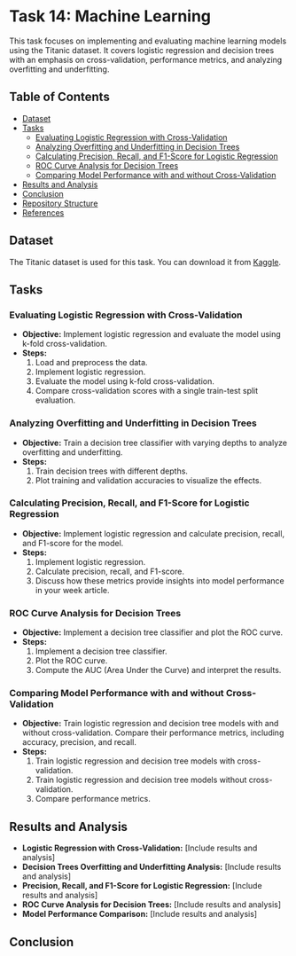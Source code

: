 # Task 14: Machine Learning

This task focuses on implementing and evaluating machine learning models using the Titanic dataset. It covers logistic regression and decision trees with an emphasis on cross-validation, performance metrics, and analyzing overfitting and underfitting.

## Table of Contents
- [Dataset](#dataset)
- [Tasks](#tasks)
  - [Evaluating Logistic Regression with Cross-Validation](#evaluating-logistic-regression-with-cross-validation)
  - [Analyzing Overfitting and Underfitting in Decision Trees](#analyzing-overfitting-and-underfitting-in-decision-trees)
  - [Calculating Precision, Recall, and F1-Score for Logistic Regression](#calculating-precision-recall-and-f1-score-for-logistic-regression)
  - [ROC Curve Analysis for Decision Trees](#roc-curve-analysis-for-decision-trees)
  - [Comparing Model Performance with and without Cross-Validation](#comparing-model-performance-with-and-without-cross-validation)
- [Results and Analysis](#results-and-analysis)
- [Conclusion](#conclusion)
- [Repository Structure](#repository-structure)
- [References](#references)

## Dataset
The Titanic dataset is used for this task. You can download it from [Kaggle](https://www.kaggle.com/datasets/yasserh/titanic-dataset).

## Tasks

### Evaluating Logistic Regression with Cross-Validation
- **Objective:** Implement logistic regression and evaluate the model using k-fold cross-validation.
- **Steps:**
  1. Load and preprocess the data.
  2. Implement logistic regression.
  3. Evaluate the model using k-fold cross-validation.
  4. Compare cross-validation scores with a single train-test split evaluation.

### Analyzing Overfitting and Underfitting in Decision Trees
- **Objective:** Train a decision tree classifier with varying depths to analyze overfitting and underfitting.
- **Steps:**
  1. Train decision trees with different depths.
  2. Plot training and validation accuracies to visualize the effects.

### Calculating Precision, Recall, and F1-Score for Logistic Regression
- **Objective:** Implement logistic regression and calculate precision, recall, and F1-score for the model.
- **Steps:**
  1. Implement logistic regression.
  2. Calculate precision, recall, and F1-score.
  3. Discuss how these metrics provide insights into model performance in your week article.

### ROC Curve Analysis for Decision Trees
- **Objective:** Implement a decision tree classifier and plot the ROC curve.
- **Steps:**
  1. Implement a decision tree classifier.
  2. Plot the ROC curve.
  3. Compute the AUC (Area Under the Curve) and interpret the results.

### Comparing Model Performance with and without Cross-Validation
- **Objective:** Train logistic regression and decision tree models with and without cross-validation. Compare their performance metrics, including accuracy, precision, and recall.
- **Steps:**
  1. Train logistic regression and decision tree models with cross-validation.
  2. Train logistic regression and decision tree models without cross-validation.
  3. Compare performance metrics.

## Results and Analysis
- **Logistic Regression with Cross-Validation:** [Include results and analysis]
- **Decision Trees Overfitting and Underfitting Analysis:** [Include results and analysis]
- **Precision, Recall, and F1-Score for Logistic Regression:** [Include results and analysis]
- **ROC Curve Analysis for Decision Trees:** [Include results and analysis]
- **Model Performance Comparison:** [Include results and analysis]

## Conclusion
